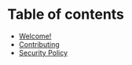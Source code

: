 # Table of contents

* [Welcome!](README.md)
* [Contributing](contributing.md)
* [Security Policy](security.md)

